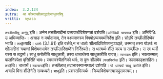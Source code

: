 ```yaml
---
index:  3.2.134
sutra:  आ क्वेस्तच्छीलतद्धर्तत्साधुकारिषु
vritti:  nyasa
---
```


`तच्छीलादिषु कर्त्तुषु` इति। अनेन तच्छीलादीनां प्रत्ययार्थविशेषणतां दर्शयति।`अभिविधौ चायमाङ` इति। अभिविधिः उ अभिव्याप्ति-। अत्राङ न मर्यादायाम्, तेन वक्ष्यमाणस्य क्विपोऽप्ययमर्थनिर्देश इति। सोऽपि तच्छीलीदिष्वेव भवति। `तत्`इत्यादि। `धातोः` (3.1.91) इति वर्त्तते,न च धातोः शीलादिविशेषणमुपपद्यते, तस्मात् तस्य योऽर्थः स शीलादीनां त्रयाणां विशेषणभावेन तच्छीलादिशब्देन निर्दिश्यते। स धात्वर्थः शीलं यस्य स तच्छीलः। स एव धर्मो यस्य स तद्धर्मा। साधु करोतीति साधुकारी, तस्य धात्वर्थस्य साधुकारीति यावत्। `स्वभावतः` इति। भवत्यस्मात् फलनिरपेक्षा वृत्तिरिति भावः। स्वभावश्चैतनिको धर्मः, स पुनः शीलमेव।`फलनिरपेक्षः` इति। फलाकाङ्क्षारहितः। `तत्र`इति। धात्वर्थे। `तदाचारः`इति। तच्छीलात् तदाचारस्यान्यथात्वं दर्शयति। `यो धात्वर्थं साधु करोति` इति। अत्रापि विना शीलेनेति सम्बध्यते। `साधु`इति। प्रशस्तमित्यर्थः। क्रियाविशेषणत्वान्नपुंसकत्वम्।।

